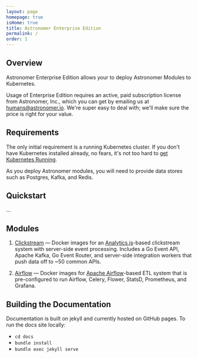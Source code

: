 ```yaml
---
layout: page
homepage: true
isHome: true
title: Astronomer Enterprise Edition
permalink: /
order: 1
---
```


## Overview
Astronomer Enterprise Edition allows your to deploy
Astronomer Modules to Kubernetes.

Usage of Enterprise Edition requires
an active, paid subscription license from Astronomer, Inc., which you can get
by emailing us at [humans@astronomer.io](mailto:humans@astronomer.io).
We're super easy to deal with; we'll make
sure the price is right for your value.

## Requirements
The only initial requirement is a running Kubernetes cluster.
If you don't have Kubernetes installed already, no fears, it's not
too hard to [get Kubernetes Running](/kubernetes).

As you deploy Astronomer modules, you  will need to provide data stores
such as Postgres, Kafka, and Redis.

## Quickstart

...

## Modules

1. [Clickstream](/clickstream) — Docker images for an
[Analytics.js](https://github.com/segmentio/analytics.js)-based
clickstream system with server-side event processing. Includes a
Go Event API, Apache Kafka, Go Event Router, and server-side
integration workers that push data off to ~50 common APIs.

2. [Airflow](/airflow) — Docker images for
[Apache Airflow](https://airflow.apache.org/)-based ETL system
that is pre-configured to run Airflow, Celery, Flower, StatsD,
Prometheus, and Grafana.

## Building the Documentation
Documentation is built on jekyll and currently hosted on GitHub
pages. To run the docs site locally:

- `cd docs`
- `bundle install`
- `bundle exec jekyll serve`
